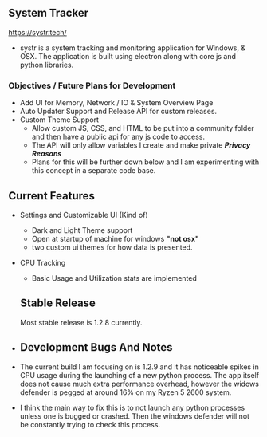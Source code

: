 ## System Tracker  
https://systr.tech/

* systr is a system tracking and monitoring application for Windows, & OSX. The application is built using electron along with core js and python libraries.

### Objectives / Future Plans for Development

* Add UI for Memory, Network / IO & System Overview Page
* Auto Updater Support and Release API for custom releases.
* Custom Theme Support
  * Allow custom JS, CSS, and HTML to be put into a community folder and then have a public api for any js code to access. 
  * The API will only allow variables I create and make private ***Privacy Reasons***
  * Plans for this will be further down below and I am experimenting with this concept in a separate code base.



## Current Features

* Settings and Customizable UI (Kind of)
  * Dark and Light Theme support
  * Open at startup of machine for windows **"not osx"**
  * two custom ui themes for how data is presented.

* CPU Tracking

  * Basic Usage and Utilization stats are implemented

  ## Stable Release
  
  Most stable release is 1.2.8 currently.
  
* ## Development Bugs And Notes

* The current build I am focusing on is 1.2.9 and it has noticeable spikes in CPU usage during the launching of a new python process. The app itself does not cause much extra performance overhead, however the widows defender is pegged at around 16% on my Ryzen 5 2600 system. 

* I think the main way to fix this is to not launch any python processes unless one is bugged or crashed. Then the windows defender will not be constantly trying to check this process. 

  